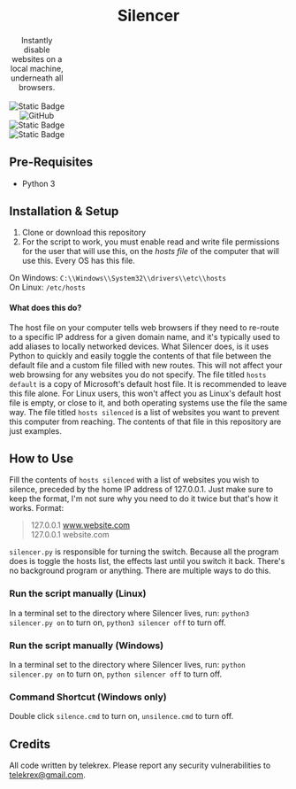 <h1 align="center" style="margin-top: -10px"> Silencer </h1>
<p align="center" style="width: 100;">
   Instantly disable websites on a local machine, underneath all browsers.<br><br>
   <img alt="Static Badge" src="https://img.shields.io/badge/Status-Complete-black"> <img alt="GitHub" src="https://img.shields.io/github/license/telekrex/silencer">
   <img alt="Static Badge" src="https://img.shields.io/badge/Windows-blue"> <img alt="Static Badge" src="https://img.shields.io/badge/Linux-orange"><br>
</p>

## Pre-Requisites
- Python 3

## Installation & Setup
1. Clone or download this repository
2. For the script to work, you must enable read and write file permissions for the user that will use this, on the *hosts file* of the computer that will use this. Every OS has this file.  

 On Windows:  `C:\\Windows\\System32\\drivers\\etc\\hosts`  
 On Linux:  `/etc/hosts`  

#### What does this do?
The host file on your computer tells web browsers if they need to re-route to a specific IP address for a given domain name, and it's typically used to add aliases to locally networked devices. What Silencer does, is it uses Python to quickly and easily toggle the contents of that file between the default file and a custom file filled with new routes. This will not affect your web browsing for any websites you do not specify. The file titled `hosts default` is a copy of Microsoft's default host file. It is recommended to leave this file alone. For Linux users, this won't affect you as Linux's default host file is empty, or close to it, and both operating systems use the file the same way. The file titled `hosts silenced` is a list of websites you want to prevent this computer from reaching. The contents of that file in this repository are just examples.

## How to Use
Fill the contents of `hosts silenced` with a list of websites you wish to silence, preceded by the home IP address of 127.0.0.1. Just make sure to keep the format, I'm not sure why you need to do it twice but that's how it works. Format:
>127.0.0.1 www.website.com  
>127.0.0.1 website.com  

`silencer.py` is responsible for turning the switch. Because all the program does is toggle the hosts list, the effects last until you switch it back. There's no background program or anything. There are multiple ways to do this.

### Run the script manually (Linux)
In a terminal set to the directory where Silencer lives, run: `python3 silencer.py on` to turn on, `python3 silencer off` to turn off.

### Run the script manually (Windows)
In a terminal set to the directory where Silencer lives, run: `python silencer.py on` to turn on, `python silencer off` to turn off.

### Command Shortcut (Windows only)
Double click `silence.cmd` to turn on, `unsilence.cmd` to turn off.

## Credits
All code written by telekrex. Please report any security vulnerabilities to telekrex@gmail.com.
